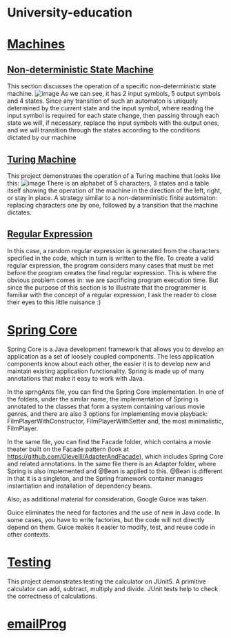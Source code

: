 # University-education

# [Machines](https://github.com/Glevelll/University-education/tree/main/Machines)

## [Non-deterministic State Machine](https://github.com/Glevelll/University-education/tree/main/Machines/Machine)

This section discusses the operation of a specific non-deterministic state machine.
![image](https://user-images.githubusercontent.com/113721736/215865928-63f2a50b-5661-44fb-a447-85c467c338de.png)
As we can see, it has 2 input symbols, 5 output symbols and 4 states. Since any transition of such an automaton is uniquely determined by the current state and the input symbol, where reading the input symbol is required for each state change, then passing through each state we will, if necessary, replace the input symbols with the output ones, and we will transition through the states according to the conditions dictated by our machine


## [Turing Machine](https://github.com/Glevelll/University-education/tree/main/Machines/Turing)

This project demonstrates the operation of a Turing machine that looks like this:
![image](https://user-images.githubusercontent.com/113721736/215868756-600dc010-c97d-4eb2-9c67-c1f73518ae68.png)
There is an alphabet of 5 characters, 3 states and a table itself showing the operation of the machine in the direction of the left, right, or stay in place.
A strategy similar to a non-deterministic finite automaton: replacing characters one by one, followed by a transition that the machine dictates.

## [Regular Expression](https://github.com/Glevelll/University-education/tree/main/Machines/Regular)

In this case, a random regular expression is generated from the characters specified in the code, which in turn is written to the file. To create a valid regular expression, the program considers many cases that must be met before the program creates the final regular expression. This is where the obvious problem comes in: we are sacrificing program execution time. But since the purpose of this section is to illustrate that the programmer is familiar with the concept of a regular expression, I ask the reader to close their eyes to this little nuisance :)





# [Spring Core](https://github.com/Glevelll/University-education/tree/main/SprngAntns)
Spring Core is a Java development framework that allows you to develop an application as a set of loosely coupled components. The less application components know about each other, the easier it is to develop new and maintain existing application functionality. Spring is made up of many annotations that make it easy to work with Java.

In the sprngAnts file, you can find the Spring Core implementation. In one of the folders, under the similar name, the implementation of Spring is annotated to the classes that form a system containing various movie genres, and there are also 3 options for implementing movie playback: FilmPlayerWithConstructor, FilmPlayerWithSetter and, the most minimalistic, FilmPlayer.

In the same file, you can find the Facade folder, which contains a movie theater built on the Facade pattern (look at https://github.com/Glevelll/AdapterAndFacade), which includes Spring Core and related annotations. In the same file there is an Adapter folder, where Spring is also implemented and @Bean is applied to this. @Bean is different in that it is a singleton, and the Spring framework container manages instantiation and installation of dependency beans.

Also, as additional material for consideration, Google Guice was taken.

Guice eliminates the need for factories and the use of new in Java code. In some cases, you have to write factories, but the code will not directly depend on them. Guice makes it easier to modify, test, and reuse code in other contexts.





# [Testing](https://github.com/Glevelll/University-education/tree/main/Testing/Calculator)

This project demonstrates testing the calculator on JUnit5. A primitive calculator can add, subtract, multiply and divide. JUnit tests help to check the correctness of calculations.




# [emailProg](https://github.com/Glevelll/University-education/tree/main/emailProg)
